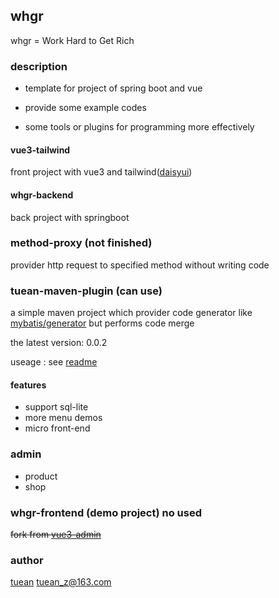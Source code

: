 ## whgr
whgr = Work Hard to Get Rich


### description
* template for project of spring boot and vue

* provide some example codes

* some tools or plugins for programming more effectively


#### vue3-tailwind
front project with vue3 and tailwind([daisyui](https://daisyui.com/))

#### whgr-backend
back project with springboot

### method-proxy (not finished)
provider http request to specified method without writing code 

### tuean-maven-plugin (can use)
a simple maven project which provider code generator like [mybatis/generator](https://github.com/mybatis/generator) but performs code merge

the latest version: 0.0.2

useage : see [readme](./tuean-maven-plugin/README.md)

#### features
* support sql-lite
* more menu demos
* micro front-end

### admin
* product
* shop


### whgr-frontend (demo project)  no used
~~fork from [vue3-admin](https://github.com/newbee-ltd/vue3-admin)~~

### author
[tuean](http://tuean.cn)  <tuean_z@163.com>








